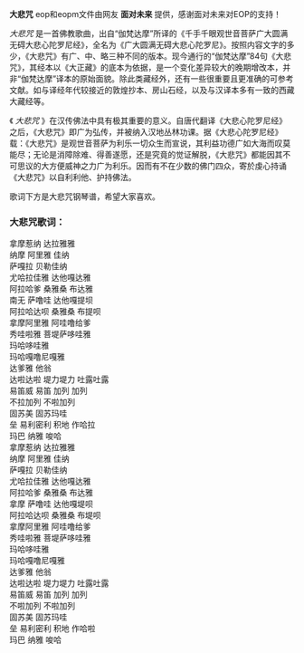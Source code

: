 

**大悲咒** eop和eopm文件由网友 **面对未来** 提供，感谢面对未来对EOP的支持！  
  
_大悲咒_
是一首佛教歌曲，出自“伽梵达摩”所译的《千手千眼观世音菩萨广大圆满无碍大悲心陀罗尼经》，全名为《广大圆满无碍大悲心陀罗尼》。按照内容文字的多少，《大悲咒》有广、中、略三种不同的版本。现今通行的“伽梵达摩”84句《大悲咒》，其经本以《大正藏》的底本为依据，是一个变化差异较大的晚期增改本，并非“伽梵达摩”译本的原始面貌。除此类藏经外，还有一些很重要且更准确的可参考文献。如与译经年代较接近的敦煌抄本、房山石经，以及与汉译本多有一致的西藏大藏经等。  
  
《 _大悲咒_
》在汉传佛法中具有极其重要的意义。自唐代翻译《大悲心陀罗尼经》之后，《大悲咒》即广为弘传，并被纳入汉地丛林功课。据《大悲心陀罗尼经》载：《大悲咒》是观世音菩萨为利乐一切众生而宣说，其利益功德广如大海而叹莫能尽；无论是消障除难、得善遂愿，还是究竟的觉证解脱，《大悲咒》都能因其不可思议的大方便威神之力广为利乐。因而有不在少数的佛门四众，寄於虔心持诵《大悲咒》以自利利他、护持佛法。  
  
歌词下方是大悲咒钢琴谱，希望大家喜欢。  

### 大悲咒歌词：

拿摩惹纳 达拉雅雅  
纳摩 阿里雅 佳纳  
萨嘎拉 贝勒佳纳  
尤哈拉佳雅 达他嘎达雅  
阿拉哈爹 桑雅桑 布达雅  
南无 萨噜哇 达他嘎提坝  
阿拉哈达呗 桑雅桑 布提呗  
拿摩阿里雅 阿哇噜给爹  
秀哇啦雅 菩堤萨哆哇雅  
玛哈哆哇雅  
玛哈嘎噜尼嘎雅  
达爹雅 他翁  
达啦达啦 堤力堤力 吐露吐露  
易笛威 易笛 加列 加列  
不拉加列 不啦加列  
固苏美 固苏玛哇  
垒 易利密利 积地 作哈拉  
玛巴 纳雅 唆哈  
拿摩惹纳 达拉雅雅  
纳摩 阿里雅 佳纳  
萨嘎拉 贝勒佳纳  
尤哈拉佳雅 达他嘎达雅  
阿拉哈爹 桑雅桑 布达雅  
拿摩 萨噜哇 达他嘎堤呗  
阿拉哈达呗 桑雅桑 布堤呗  
拿摩阿里雅 阿哇噜给爹  
秀哇啦雅 菩堤萨哆哇雅  
玛哈哆哇雅  
玛哈嘎噜尼嘎雅  
达爹雅 他翁  
达啦达啦 堤力堤力 吐露吐露  
易笛威 易笛 加列 加列  
不啦加列 不啦加列  
固苏美 固苏玛哇  
垒 易利密利 积地 作哈啦  
玛巴 纳雅 唆哈

